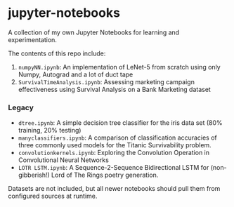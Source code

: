 # jupyter-notebooks
A collection of my own Jupyter Notebooks for learning and experimentation. 

The contents of this repo include:

1. `numpyNN.ipynb`: An implementation of LeNet-5 from scratch using only Numpy, Autograd and a lot of duct tape 
2. `SurvivalTimeAnalysis.ipynb`: Assessing marketing campaign effectiveness using Survival Analysis on a Bank Marketing dataset

### Legacy
- `dtree.ipynb`: A simple decision tree classifier for the iris data set (80% training, 20% testing)
- `manyclassifiers.ipynb`: A comparison of classification accuracies of three commonly used models for the Titanic Survivability problem.
- `convolutionkernels.ipynb`: Exploring the Convolution Operation in Convolutional Neural Networks
- `LOTR LSTM.ipynb`: A Sequence-2-Sequence Bidirectional LSTM for (non-gibberish!) Lord of The Rings poetry generation.

Datasets are not included, but all newer notebooks should pull them from configured sources at runtime.
